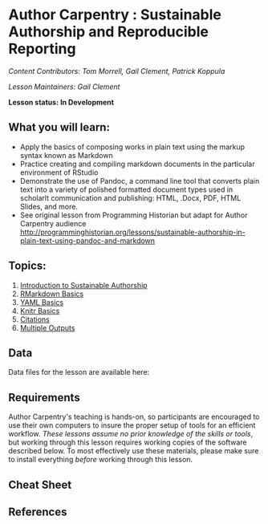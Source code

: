 Author Carpentry : Sustainable Authorship and Reproducible Reporting 
=======

*Content Contributors: Tom Morrell, Gail Clement, Patrick Koppula*

*Lesson Maintainers: Gail Clement*

**Lesson status: In Development**

## What you will learn:
- Apply the basics of composing works in plain text using the markup syntax known as Markdown
- Practice creating and compiling markdown documents in the particular environment of RStudio
- Demonstrate the use of Pandoc, a command line tool that converts plain text into a variety of polished formatted document types used in scholarlt communication and publishing: HTML, .Docx, PDF, HTML Slides, and more.  
- See original lesson from Programming Historian but adapt for Author Carpentry
  audience
http://programminghistorian.org/lessons/sustainable-authorship-in-plain-text-using-pandoc-and-markdown

## Topics:

1. [Introduction to Sustainable Authorship](00-getting-started.html)
2. [RMarkdown Basics](01-markdown-display.html)
3. [YAML Basics](02-yaml-basics.html)
3. [Knitr Basics](03-knitr-basics.html)
4. [Citations](03-citation.html)
5. [Multiple Outputs](04-multiple-outputs.html)

## Data

Data files for the lesson are available here: 

## Requirements

Author Carpentry's teaching is hands-on, so participants are encouraged to use
their own computers to insure the proper setup of tools for an efficient
workflow.
*These lessons assume no prior knowledge of the skills or tools*, but working
through this lesson requires working copies of the software described below.
To most effectively use these materials, please make sure to install everything
*before* working through this lesson. 

## Cheat Sheet

## References

                   
